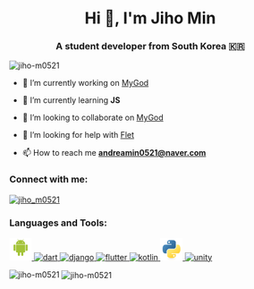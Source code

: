 <h1 align="center">Hi 👋, I'm Jiho Min</h1>
<h3 align="center">A student developer from South Korea 🇰🇷</h3>

<p align="left"> <img src="https://komarev.com/ghpvc/?username=jiho-m0521&label=Profile%20views&color=0e75b6&style=flat" alt="jiho-m0521" /> </p>

- 🔭 I’m currently working on [MyGod](https://github.com/jiho-m0521/examapp)

- 🌱 I’m currently learning **JS**

- 👯 I’m looking to collaborate on [MyGod](https://github.com/jiho-m0521/examapp)

- 🤝 I’m looking for help with [Flet](https://github.com/flet-dev/flet)

- 📫 How to reach me **andreamin0521@naver.com**

<h3 align="left">Connect with me:</h3>
<p align="left">
<a href="https://instagram.com/jiho_m0521" target="blank"><img align="center" src="https://raw.githubusercontent.com/rahuldkjain/github-profile-readme-generator/master/src/images/icons/Social/instagram.svg" alt="jiho_m0521" height="30" width="40" /></a>
</p>

<h3 align="left">Languages and Tools:</h3>
<p align="left"> <a href="https://developer.android.com" target="_blank" rel="noreferrer"> <img src="https://raw.githubusercontent.com/devicons/devicon/master/icons/android/android-original-wordmark.svg" alt="android" width="40" height="40"/> </a> <a href="https://dart.dev" target="_blank" rel="noreferrer"> <img src="https://www.vectorlogo.zone/logos/dartlang/dartlang-icon.svg" alt="dart" width="40" height="40"/> </a> <a href="https://www.djangoproject.com/" target="_blank" rel="noreferrer"> <img src="https://cdn.worldvectorlogo.com/logos/django.svg" alt="django" width="40" height="40"/> </a> <a href="https://flutter.dev" target="_blank" rel="noreferrer"> <img src="https://www.vectorlogo.zone/logos/flutterio/flutterio-icon.svg" alt="flutter" width="40" height="40"/> </a> <a href="https://kotlinlang.org" target="_blank" rel="noreferrer"> <img src="https://www.vectorlogo.zone/logos/kotlinlang/kotlinlang-icon.svg" alt="kotlin" width="40" height="40"/> </a> <a href="https://www.python.org" target="_blank" rel="noreferrer"> <img src="https://raw.githubusercontent.com/devicons/devicon/master/icons/python/python-original.svg" alt="python" width="40" height="40"/> </a> <a href="https://unity.com/" target="_blank" rel="noreferrer"> <img src="https://www.vectorlogo.zone/logos/unity3d/unity3d-icon.svg" alt="unity" width="40" height="40"/> </a> </p>

<p><img align="left" src="https://github-readme-stats.vercel.app/api/top-langs?username=jiho-m0521&show_icons=true&locale=en&layout=compact" alt="jiho-m0521" /></p>

<p>&nbsp;<img align="center" src="https://github-readme-stats.vercel.app/api?username=jiho-m0521&show_icons=true&locale=en" alt="jiho-m0521" /></p>
